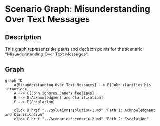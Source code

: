# Scenario Graph: Misunderstanding Over Text Messages

## Description
This graph represents the paths and decision points for the scenario "Misunderstanding Over Text Messages".

## Graph

```mermaid
graph TD
    A[Misunderstanding Over Text Messages] --> B[John clarifies his intentions]
    A --> C[John ignores Jane's feelings]
    B --> D[Acknowledgment and Clarification]
    C --> E[Escalation]

    click B href "../solutions/solution-1.md" "Path 1: Acknowledgment and Clarification"
    click C href "../scenarios/scenario-2.md" "Path 2: Escalation"

